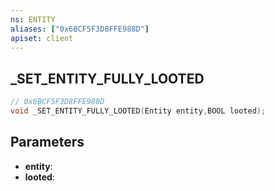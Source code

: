```yaml
---
ns: ENTITY
aliases: ["0x6BCF5F3D8FFE988D"]
apiset: client
---
```

## _SET_ENTITY_FULLY_LOOTED

```c
// 0x6BCF5F3D8FFE988D
void _SET_ENTITY_FULLY_LOOTED(Entity entity,BOOL looted);
```


## Parameters
* **entity**:
* **looted**:



